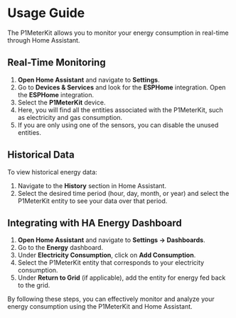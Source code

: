 # Usage Guide

The P1MeterKit allows you to monitor your energy consumption in real-time through Home Assistant.

## Real-Time Monitoring

1. **Open Home Assistant** and navigate to **Settings**.
2. Go to **Devices & Services** and look for the **ESPHome** integration. Open the **ESPHome** integration.
3. Select the **P1MeterKit** device.
4. Here, you will find all the entities associated with the P1MeterKit, such as electricity and gas consumption.
5. If you are only using one of the sensors, you can disable the unused entities.

## Historical Data

To view historical energy data:

1. Navigate to the **History** section in Home Assistant.
2. Select the desired time period (hour, day, month, or year) and select the P1MeterKit entity to see your data over that period.

## Integrating with HA Energy Dashboard

1. **Open Home Assistant** and navigate to **Settings -> Dashboards**.
2. Go to the **Energy** dashboard.
3. Under **Electricity Consumption**, click on **Add Consumption**.
4. Select the P1MeterKit entity that corresponds to your electricity consumption.
5. Under **Return to Grid** (if applicable), add the entity for energy fed back to the grid.

<!-- For detailed instructions on integrating the P1MeterKit with the HA Energy Dashboard or DSMR-Reader, refer to the [Home Assistant documentation](https://www.home-assistant.io/integrations/esphome/) and the [DSMR-Reader documentation](https://dsmr-reader.readthedocs.io/). -->

By following these steps, you can effectively monitor and analyze your energy consumption using the P1MeterKit and Home Assistant.